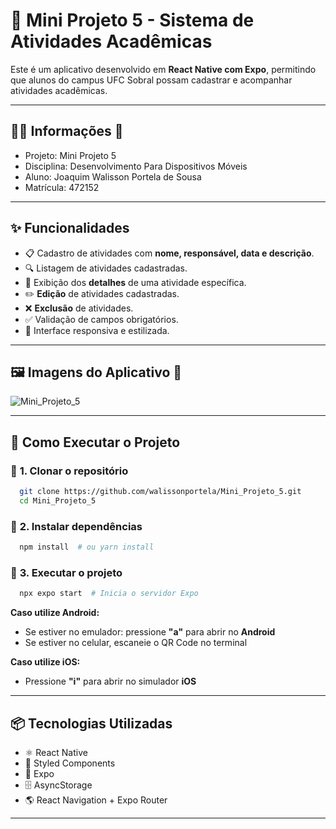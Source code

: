 # 📌 Mini Projeto 5 - Sistema de Atividades Acadêmicas

Este é um aplicativo desenvolvido em **React Native com Expo**, permitindo que alunos do campus UFC Sobral possam cadastrar e acompanhar atividades acadêmicas.

---

## 👨‍💻 **Informações** 🚀
- Projeto: Mini Projeto 5
- Disciplina: Desenvolvimento Para Dispositivos Móveis
- Aluno: Joaquim Walisson Portela de Sousa
- Matrícula: 472152

---

## ✨ **Funcionalidades**
- 📋 Cadastro de atividades com **nome, responsável, data e descrição**.
- 🔍 Listagem de atividades cadastradas.
- 📑 Exibição dos **detalhes** de uma atividade específica.
- ✏️ **Edição** de atividades cadastradas.
- ❌ **Exclusão** de atividades.
- ✅ Validação de campos obrigatórios.
- 🎨 Interface responsiva e estilizada.

---

## 🖼️ **Imagens do Aplicativo** 🚀
![Mini_Projeto_5](https://github.com/user-attachments/assets/aef4b329-a750-4671-b1ae-5bd6eed473db)

---

## 🚀 **Como Executar o Projeto**

### 📌 **1. Clonar o repositório**
```sh
  git clone https://github.com/walissonportela/Mini_Projeto_5.git
  cd Mini_Projeto_5
```

### 📌 **2. Instalar dependências**
```sh
  npm install  # ou yarn install
```

### 📌 **3. Executar o projeto**
```sh
  npx expo start  # Inicia o servidor Expo
```
**Caso utilize Android:**
- Se estiver no emulador: pressione **"a"** para abrir no **Android**
- Se estiver no celular, escaneie o QR Code no terminal

**Caso utilize iOS:**
- Pressione **"i"** para abrir no simulador **iOS**

---

## 📦 **Tecnologias Utilizadas**
- ⚛️ React Native
- 🎨 Styled Components
- 📱 Expo
- 🗄️ AsyncStorage
- 🌎 React Navigation + Expo Router

---
